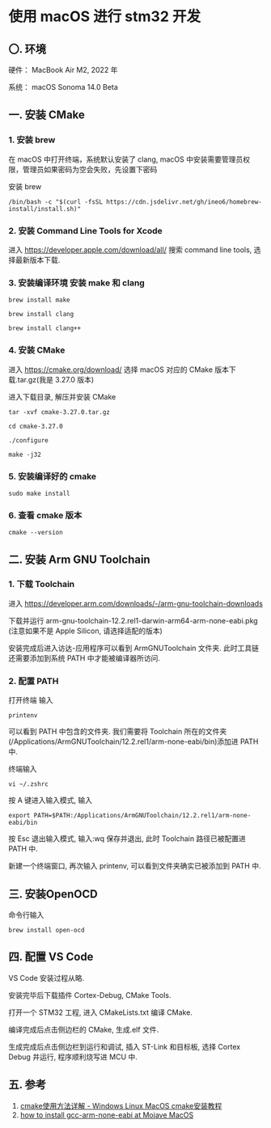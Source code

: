 # 使用 macOS 进行 stm32 开发

## 〇. 环境

硬件： MacBook Air M2, 2022 年

系统： macOS Sonoma 14.0 Beta

## 一. 安装 CMake

### 1. 安装 brew

在 macOS 中打开终端，系统默认安装了 clang, macOS 中安装需要管理员权限，管理员如果密码为空会失败，先设置下密码

安装 brew

```shell
/bin/bash -c "$(curl -fsSL https://cdn.jsdelivr.net/gh/ineo6/homebrew-install/install.sh)"
```

### 2. 安装 Command Line Tools for Xcode

进入 https://developer.apple.com/download/all/
搜索 command line tools, 选择最新版本下载.

### 3. 安装编译环境 安装 make 和 clang

```shell
brew install make

brew install clang

brew install clang++
```

### 4. 安装 CMake

进入 https://cmake.org/download/
选择 macOS 对应的 CMake 版本下载.tar.gz(我是 3.27.0 版本)

进入下载目录, 解压并安装 CMake

```shell
tar -xvf cmake-3.27.0.tar.gz

cd cmake-3.27.0

./configure

make -j32
```

### 5. 安装编译好的 cmake

```shell
sudo make install
```

### 6. 查看 cmake 版本

```shell
cmake --version
```

## 二. 安装 Arm GNU Toolchain

### 1. 下载 Toolchain

进入 https://developer.arm.com/downloads/-/arm-gnu-toolchain-downloads

下载并运行 arm-gnu-toolchain-12.2.rel1-darwin-arm64-arm-none-eabi.pkg (注意如果不是 Apple Silicon, 请选择适配的版本)

安装完成后进入访达-应用程序可以看到 ArmGNUToolchain 文件夹. 此时工具链还需要添加到系统 PATH 中才能被编译器所访问.

### 2. 配置 PATH

打开终端 输入

```shell
printenv
```

可以看到 PATH 中包含的文件夹. 我们需要将 Toolchain 所在的文件夹(/Applications/ArmGNUToolchain/12.2.rel1/arm-none-eabi/bin)添加进 PATH 中.

终端输入

```shell
vi ~/.zshrc
```

按 A 键进入输入模式, 输入

```shell
export PATH=$PATH:/Applications/ArmGNUToolchain/12.2.rel1/arm-none-eabi/bin
```

按 Esc 退出输入模式, 输入:wq 保存并退出, 此时 Toolchain 路径已被配置进 PATH 中.

新建一个终端窗口, 再次输入 printenv, 可以看到文件夹确实已被添加到 PATH 中.

## 三. 安装OpenOCD

命令行输入

```
brew install open-ocd
```

## 四. 配置 VS Code

VS Code 安装过程从略.

安装完毕后下载插件 Cortex-Debug, CMake Tools.

打开一个 STM32 工程, 进入 CMakeLists.txt 编译 CMake.

编译完成后点击侧边栏的 CMake, 生成.elf 文件.

生成完成后点击侧边栏到运行和调试, 插入 ST-Link 和目标板, 选择 Cortex Debug 并运行, 程序顺利烧写进 MCU 中.

## 五. 参考

1. [cmake使用方法详解 - Windows Linux MacOS cmake安装教程](https://zhuanlan.zhihu.com/p/560253743)
2. [how to install gcc-arm-none-eabi at Mojave MacOS](https://stackoverflow.com/questions/59861085/how-to-install-gcc-arm-none-eabi-at-mojave-macos)
